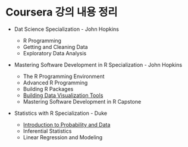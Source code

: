 # Coursera 강의 내용 정리

* Dat Science Specialization - John Hopkins
  + R Programming
  + Getting and Cleaning Data
  + Exploratory Data Analysis
  
* Mastering Software Development in R Specialization - John Hopkins
  + The R Programming Environment
  + Advanced R Programming
  + Building R Packages
  + [Building Data Visualization Tools](https://www.coursera.org/learn/r-data-visualization/)
  + Mastering Software Development in R Capstone

* Statistics with R Specialization - Duke
  + [Introduction to Probability and Data](https://www.coursera.org/learn/probability-intro/)
  + Inferential Statistics
  + Linear Regression and Modeling
  


